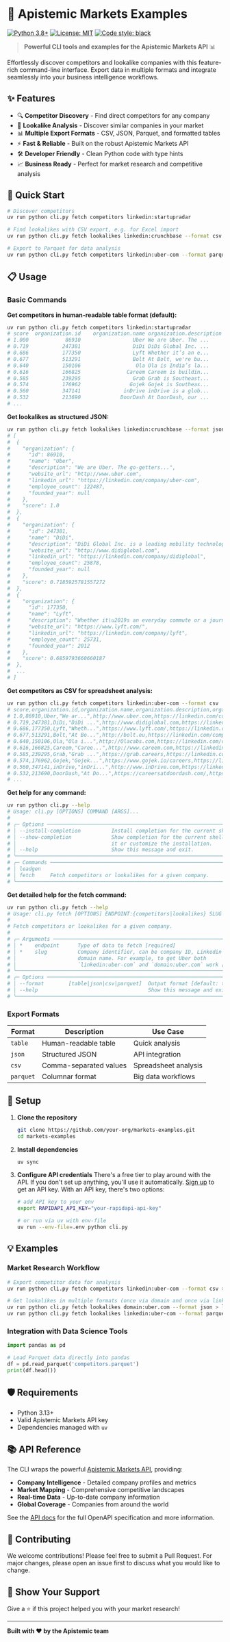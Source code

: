 # 🚀 Apistemic Markets Examples

[![Python 3.8+](https://img.shields.io/badge/python-3.8+-blue.svg)](https://www.python.org/downloads/)
[![License: MIT](https://img.shields.io/badge/License-MIT-yellow.svg)](https://opensource.org/licenses/MIT)
[![Code style: black](https://img.shields.io/badge/code%20style-black-000000.svg)](https://github.com/psf/black)

> **Powerful CLI tools and examples for the Apistemic Markets API** 📊

Effortlessly discover competitors and lookalike companies with this feature-rich command-line interface.
Export data in multiple formats and integrate seamlessly into your business intelligence workflows.

## ✨ Features

- 🔍 **Competitor Discovery** - Find direct competitors for any company
- 🎯 **Lookalike Analysis** - Discover similar companies in your market
- 📊 **Multiple Export Formats** - CSV, JSON, Parquet, and formatted tables
- ⚡ **Fast & Reliable** - Built on the robust Apistemic Markets API
- 🛠️ **Developer Friendly** - Clean Python code with type hints
- 📈 **Business Ready** - Perfect for market research and competitive analysis

## 🚀 Quick Start

```bash
# Discover competitors
uv run python cli.py fetch competitors linkedin:startupradar

# Find lookalikes with CSV export, e.g. for Excel import
uv run python cli.py fetch lookalikes linkedin:crunchbase --format csv > crunchbase.csv

# Export to Parquet for data analysis
uv run python cli.py fetch competitors linkedin:uber-com --format parquet > uber.parquet
```

## 📋 Usage

### Basic Commands

**Get competitors in human-readable table format (default):**
```bash
uv run python cli.py fetch competitors linkedin:startupradar
# score  organization.id    organization.name organization.description organization.website_url organization.linkedin_url  organization.employee_count  organization.founded_year
# 1.000            86910                 Uber We are Uber. The ...      http://www.uber.com     https://linkedin....                    122487                         <NA>
# 0.719           247381                 DiDi DiDi Global Inc. ...     http://www.didigl...     https://linkedin....                     25878                         <NA>
# 0.686           177350                 Lyft Whether it’s an e...     https://www.lyft....     https://linkedin....                     25731                         2012
# 0.677           513291                 Bolt At Bolt, we're bu...           http://bolt.eu     https://linkedin....                     12674                         2013
# 0.640           150106                  Ola Ola is India’s la...       http://Olacabs.com     https://linkedin....                     27548                         2010
# 0.616           166825               Careem Careem is buildin...     http://www.careem...     https://linkedin....                      5945                         2012
# 0.585           239295                 Grab Grab is Southeast...     https://grab.careers     https://linkedin....                     49809                         2012
# 0.574           176962                Gojek Gojek is Southeas...     https://www.gojek...     https://linkedin....                         0                         <NA>
# 0.560           347141              inDrive inDrive is a glob...     http://www.inDriv...     https://linkedin....                      8588                         <NA>
# 0.532           213690             DoorDash At DoorDash, our ...     https://careersat...     https://linkedin....                     67148                         <NA>
# ...
```

**Get lookalikes as structured JSON:**
```bash
uv run python cli.py fetch lookalikes linkedin:crunchbase --format json
# [
#  {
#    "organization": {
#      "id": 86910,
#      "name": "Uber",
#      "description": "We are Uber. The go-getters...",
#      "website_url": "http://www.uber.com",
#      "linkedin_url": "https://linkedin.com/company/uber-com",
#      "employee_count": 122487,
#      "founded_year": null
#    },
#    "score": 1.0
#  },
#  {
#    "organization": {
#      "id": 247381,
#      "name": "DiDi",
#      "description": "DiDi Global Inc. is a leading mobility technology platform. ...",
#      "website_url": "http://www.didiglobal.com",
#      "linkedin_url": "https://linkedin.com/company/didiglobal",
#      "employee_count": 25878,
#      "founded_year": null
#    },
#    "score": 0.7185925781557272
#  },
#  {
#    "organization": {
#      "id": 177350,
#      "name": "Lyft",
#      "description": "Whether it\u2019s an everyday commute or a journey that changes everything, ...",
#      "website_url": "https://www.lyft.com/",
#      "linkedin_url": "https://linkedin.com/company/lyft",
#      "employee_count": 25731,
#      "founded_year": 2012
#    },
#    "score": 0.6859793660660187
#  },
#  ...
# ]
```

**Get competitors as CSV for spreadsheet analysis:**
```bash
uv run python cli.py fetch competitors linkedin:uber-com --format csv
# score,organization.id,organization.name,organization.description,organization.website_url,organization.linkedin_url,organization.employee_count,organization.founded_year
# 1.0,86910,Uber,"We ar...",http://www.uber.com,https://linkedin.com/company/uber-com,122487,
# 0.719,247381,DiDi,"DiDi ...",http://www.didiglobal.com,https://linkedin.com/company/didiglobal,25878,
# 0.686,177350,Lyft,"Wheth...",https://www.lyft.com/,https://linkedin.com/company/lyft,25731,2012
# 0.677,513291,Bolt,"At Bo...",http://bolt.eu,https://linkedin.com/company/bolt-eu,12674,2013
# 0.640,150106,Ola,"Ola i...",http://Olacabs.com,https://linkedin.com/company/olacabs-com,27548,2010
# 0.616,166825,Careem,"Caree...",http://www.careem.com,https://linkedin.com/company/careem,5945,2012
# 0.585,239295,Grab,"Grab ...",https://grab.careers,https://linkedin.com/company/grabapp,49809,2012
# 0.574,176962,Gojek,"Gojek...",https://www.gojek.io/careers,https://linkedin.com/company/gojek-gotogroup,0,
# 0.560,347141,inDrive,"inDri...",http://www.inDrive.com,https://linkedin.com/company/indrive,8588,
# 0.532,213690,DoorDash,"At Do...",https://careersatdoordash.com/,https://linkedin.com/company/doordash,67148,
# ...
```

**Get help for any command:**
```bash
uv run python cli.py --help
# Usage: cli.py [OPTIONS] COMMAND [ARGS]...
#
# ╭─ Options ────────────────────────────────────────────────────────────────────╮
# │ --install-completion          Install completion for the current shell.      │
# │ --show-completion             Show completion for the current shell, to copy │
# │                               it or customize the installation.              │
# │ --help                        Show this message and exit.                    │
# ╰──────────────────────────────────────────────────────────────────────────────╯
# ╭─ Commands ───────────────────────────────────────────────────────────────────╮
# │ leadgen                                                                      │
# │ fetch     Fetch competitors or lookalikes for a given company.               │
# ╰──────────────────────────────────────────────────────────────────────────────╯
```

**Get detailed help for the fetch command:**
```bash
uv run python cli.py fetch --help
# Usage: cli.py fetch [OPTIONS] ENDPOINT:{competitors|lookalikes} SLUG
#
# Fetch competitors or lookalikes for a given company.
#
# ╭─ Arguments ──────────────────────────────────────────────────────────────────╮
# │ *    endpoint      Type of data to fetch [required]                          │
# │ *    slug          Company identifier, can be company ID, Linkedin slug or   │
# │                    domain name. For example, to get Uber both                │
# │                    `linkedin:uber-com` and `domain:uber.com` work [required] │
# ╰──────────────────────────────────────────────────────────────────────────────╯
# ╭─ Options ────────────────────────────────────────────────────────────────────╮
# │ --format        [table|json|csv|parquet]  Output format [default: table]     │
# │ --help                                    Show this message and exit.        │
# ╰──────────────────────────────────────────────────────────────────────────────╯
```

### Export Formats

| Format | Description | Use Case |
|--------|-------------|----------|
| `table` | Human-readable table | Quick analysis |
| `json` | Structured JSON | API integration |
| `csv` | Comma-separated values | Spreadsheet analysis |
| `parquet` | Columnar format | Big data workflows |

## 🔧 Setup

1. **Clone the repository**
   ```bash
   git clone https://github.com/your-org/markets-examples.git
   cd markets-examples
   ```

2. **Install dependencies**
   ```bash
   uv sync
   ```

3. **Configure API credentials**
   There's a free tier to play around with the API.
   If you don't set up anything, you'll use it automatically.
   [Sign up](https://rapidapi.com/apistemic-com-apistemic-com-default/api/market-intelligence-competitors-lookalikes-and-more)
   to get an API key.
   With an API key, there's two options:
   ```bash
   # add API key to your env
   export RAPIDAPI_API_KEY="your-rapidapi-api-key"

   # or run via uv with env-file
   uv run --env-file=.env python cli.py
   ```


## 💡 Examples

### Market Research Workflow
```bash
# Export competitor data for analysis
uv run python cli.py fetch competitors linkedin:uber-com --format csv > competitors.csv

# Get lookalikes in multiple formats (once via domain and once via linkedin slug)
uv run python cli.py fetch lookalikes domain:uber.com --format json > lookalikes.json
uv run python cli.py fetch lookalikes linkedin:uber-com --format parquet > lookalikes.parquet
```

### Integration with Data Science Tools
```python
import pandas as pd

# Load Parquet data directly into pandas
df = pd.read_parquet('competitors.parquet')
print(df.head())
```

## 🛡️ Requirements

- Python 3.13+
- Valid Apistemic Markets API key
- Dependencies managed with `uv`

## 📚 API Reference

The CLI wraps the powerful [Apistemic Markets API](https://markets.apistemic.com), providing:

- **Company Intelligence** - Detailed company profiles and metrics
- **Market Mapping** - Comprehensive competitive landscapes
- **Real-time Data** - Up-to-date company information
- **Global Coverage** - Companies from around the world

See the [API docs](https://competitor-api.apistemic.com/docs) for the full OpenAPI specification and more information.

## 🤝 Contributing

We welcome contributions! Please feel free to submit a Pull Request. For major changes, please open an issue first to discuss what you would like to change.

## 🌟 Show Your Support

Give a ⭐️ if this project helped you with your market research!

---

**Built with ❤️ by the Apistemic team**
